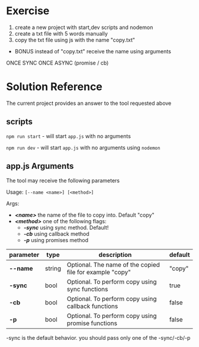 # Exercise

1. create a new project with start,dev scripts and nodemon
2. create a txt file with 5 words manually
3. copy the txt file using js with the name "copy.txt"

- BONUS instead of "copy.txt" receive the name using arguments

ONCE SYNC ONCE ASYNC (promise / cb)

# Solution Reference

The current project provides an answer to the tool requested above

## scripts

`npm run start` - will start `app.js` with no arguments

`npm run dev` - will start `app.js` with no arguments using `nodemon`

## app.js Arguments

The tool may receive the following parameters

Usage: `[--name <name>] [<method>]`

Args:

- **_\<name\>_** the name of the file to copy into. Default "copy"
- **_\<method\>_** one of the following flags:
  - **_-sync_** using sync method. Default!
  - **_-cb_** using callback method
  - **_-p_** using promises method

| parameter  | type   | description                                              | default |
| ---------- | ------ | -------------------------------------------------------- | ------- |
| **--name** | string | Optional. The name of the copied file for example "copy" | "copy"  |
| **-sync**  | bool   | Optional. To perform copy using sync functions           | true    |
| **-cb**    | bool   | Optional. To perform copy using callback functions       | false   |
| **-p**     | bool   | Optional. To perform copy using promise functions        | false   |

-sync is the default behavior. you should pass only one of the -sync/-cb/-p
